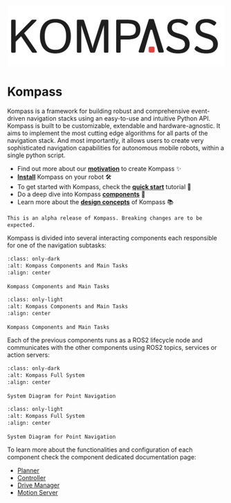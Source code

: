 ![Logo](_static/Kompass_dark.png)

# Kompass

Kompass is a framework for building robust and comprehensive event-driven navigation stacks using an easy-to-use and intuitive Python API. Kompass is built to be customizable, extendable and hardware-agnostic. It aims to implement the most cutting edge algorithms for all parts of the navigation stack. And most importantly, it allows users to create very sophisticated navigation capabilities for autonomous mobile robots, within a single python script.

- Find out more about our [**motivation**](why.md) to create Kompass ✨
- [**Install**](install.md) Kompass on your robot 🛠️
- To get started with Kompass, check the [**quick start**](quick_start.md) tutorial 🚀
- Do a deep dive into Kompass [**components**](navigation/index.md) 🤖
- Learn more about the [**design concepts**](design/index.md) of Kompass 📚

```{note}
This is an alpha release of Kompass. Breaking changes are to be expected.
```

Kompass is divided into several interacting components each responsible for one of the navigation subtasks:


```{figure} _static/images/diagrams/system_components_dark.png
:class: only-dark
:alt: Kompass Components and Main Tasks
:align: center

Kompass Components and Main Tasks
```

```{figure} _static/images/diagrams/system_components_light.png
:class: only-light
:alt: Kompass Components and Main Tasks
:align: center

Kompass Components and Main Tasks
```

Each of the previous components runs as a ROS2 lifecycle node and communicates with the other components using ROS2 topics, services or action servers:



```{figure} /_static/images/diagrams/system_graph_dark.png
:class: only-dark
:alt: Kompass Full System
:align: center

System Diagram for Point Navigation
```

```{figure} /_static/images/diagrams/system_graph_light.png
:class: only-light
:alt: Kompass Full System
:align: center

System Diagram for Point Navigation
```


To learn more about the functionalities and configuration of each component check the component dedicated documentation page:

- [Planner](navigation/path_planning.md)
- [Controller](navigation/control.md)
- [Drive Manager](navigation/driver.md)
- [Motion Server](navigation/motion_server.md)

